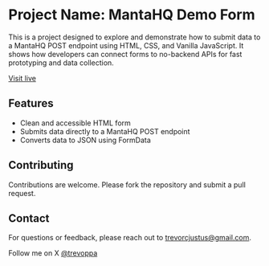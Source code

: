 # Project Name: MantaHQ Demo Form

This is a project designed to explore and demonstrate how to submit data to a MantaHQ POST endpoint using HTML, CSS, and Vanilla JavaScript. It shows how developers can connect forms to no-backend APIs for fast prototyping and data collection.

[Visit live](https://trevorcj-mantahq-form-api-demo.netlify.app)

## Features

- Clean and accessible HTML form
- Submits data directly to a MantaHQ POST endpoint
- Converts data to JSON using FormData

## Contributing

Contributions are welcome. Please fork the repository and submit a pull request.

## Contact

For questions or feedback, please reach out to [trevorcjustus@gmail.com](mailto:trevorcjustus@gmail.com).

Follow me on X [@trevoppa](x.com/trevoppa)
